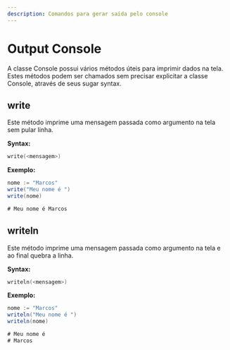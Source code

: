 ```yaml
---
description: Comandos para gerar saída pelo console
---
```


# Output Console

A classe Console possui vários métodos úteis para imprimir dados na tela.\
Estes métodos podem ser chamados sem precisar explicitar a classe Console, através de seus sugar syntax.

## write

Este método imprime uma mensagem passada como argumento na tela sem pular linha.

**Syntax:**

```go
write(<mensagem>)
```

**Exemplo:**

```csharp
nome := "Marcos"
write("Meu nome é ")
write(nome)

# Meu nome é Marcos
```

## writeln

Este método imprime uma mensagem passada como argumento na tela e ao final quebra a linha.

**Syntax:**

```go
writeln(<mensagem>)
```

**Exemplo:**

```csharp
nome := "Marcos"
writeln("Meu nome é ")
writeln(nome)

# Meu nome é 
# Marcos
```
